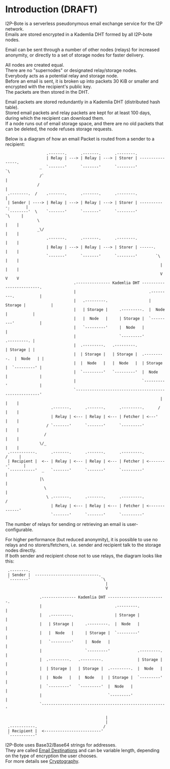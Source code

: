 # Introduction (DRAFT)

I2P-Bote is a serverless pseudonymous email exchange service for the I2P network.  
Emails are stored encrypted in a Kademlia DHT formed by all I2P-bote nodes.

Email can be sent through a number of other nodes (relays) for increased anonymity, or directly to a set of storage nodes for faster delivery.

All nodes are created equal.  
There are no "supernodes" or designated relay/storage nodes.  
Everybody acts as a potential relay and storage node.   
Before an email is sent, it is broken up into packets 30 KiB or smaller and encrypted with the recipient's public key.  
The packets are then stored in the DHT.

Email packets are stored redundantly in a Kademlia DHT (distributed hash table).  
Stored email packets and relay packets are kept for at least 100 days, during which the recipient can download them.  
If a node runs out of email storage space, and there are no old packets that can be deleted, the node refuses storage requests.

Below is a diagram of how an email Packet is routed from a sender to a recipient:

```
                  .-------.      .-------.      .--------.
                  | Relay | ---> | Relay | ---> | Storer | ----------------.
               _  `-------'      `-------'      `--------'                  `\
               /`                                                             |
              /                                                               |
 .--------.  /    .-------.      .-------.      .--------.                    |
 | Sender | ----> | Relay | ---> | Relay | ---> | Storer | -----------.       |
 `--------'  \    `-------'      `-------'      `--------'             `\     |
              \                                                          |    |
              _\/                                                        |    |
                  .-------.      .-------.      .--------.               |    |
                  | Relay | ---> | Relay | ---> | Storer | ------.       |    |
                  `-------'      `-------'      `--------'        `\     |    |
                                                                    |    |    |
                                                                    V    V    V
                              .--------------- Kademlia DHT -------------------------.
                              |                                .---------.           |
                              |   .---------.                  | Storage |           |
                              |   | Storage |     .---------.  |  Node   |           |
                              |   |  Node   |     | Storage |  `---------'           |
                              |   `---------'     |  Node   |                        |
                              |                   `---------'            .---------. |
                              |  .---------.   .---------.               | Storage | |
                              |  | Storage |   | Storage |  .---------.  |  Node   | |
                              |  |  Node   |   |  Node   |  | Storage |  `---------' |
                              |  `---------'   `---------'  |  Node   |              |
                              |                             `---------'              |
                              `------------------------------------------------------'
                                                                    |    |    |
                    .-------.      .-------.      .---------.      /     |    |
                    | Relay | <--- | Relay | <--- | Fetcher | <---'      |    |
                  / `-------'      `-------'      `---------'            |    |
                 /                                                       |    |
               \/_                                                       |    |
 .-----------.      .-------.      .-------.      .---------.           /     |
 | Recipient |  <-- | Relay | <--- | Relay | <--- | Fetcher | <--------'      |
 `-----------'  _   `-------'      `-------'      `---------'                 |
               |\                                                             |
                 \                                                            |
                  \ .-------.      .-------.      .---------.                /
                    | Relay | <--- | Relay | <--- | Fetcher | <-------------'
                    `-------'      `-------'      `---------'
```

The number of relays for sending or retrieving an email is user-configurable.

For higher performance (but reduced anonymity), it is possible to use no relays and no storers/fetchers, i.e. sender and recipient talk to the storage nodes directly.   
If both sender and recipient chose not to use relays, the diagram looks like this:

```
 .--------.
 | Sender |  ----------------------------.
 `--------'                               `\
                                            |
                                            V

               .--------------- Kademlia DHT -------------------------.
               |                                .---------.           |
               |   .---------.                  | Storage |           |
               |   | Storage |     .---------.  |  Node   |           |
               |   |  Node   |     | Storage |  `---------'           |
               |   `---------'     |  Node   |                        |
               |                   `---------'            .---------. |
               |  .---------.   .---------.               | Storage | |
               |  | Storage |   | Storage |  .---------.  |  Node   | |
               |  |  Node   |   |  Node   |  | Storage |  `---------' |
               |  `---------'   `---------'  |  Node   |              |
               |                             `---------'              |
               `------------------------------------------------------'

                                            |
                                            |
 .-----------.                             /
 | Recipient |  <-------------------------'
 `-----------'
```

I2P-Bote uses Base32/Base64 strings for addresses.  
They are called [Email Destinations](../terms.md#email-destination) and can be variable length, depending on the type of encryption the user chooses.  
For more details see [Cryptography](cryptography.md).
